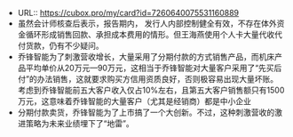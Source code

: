 - URL:: https://cubox.pro/my/card?id=7260640075531160889
- 虽然会计师核查后表示，报告期内， 发行人内部控制健全有效，不存在体外资金循环形成销售回款、承担成本费用的情形。但王海燕使用个人卡大量代收代付货款，仍有不少疑问。
- 乔锋智能为了刺激营收增长，大量采用了分期付款的方式销售产品，而机床产品平均单价从20万元—90万元，这相当于乔锋智能对大量客户采用了“先买后付”的办法销售，这就要求购买方信用资质良好，否则极容易出现大量坏账。考虑到乔锋智能前五大客户收入仅占10%左右，且第五大客户销售额只有1500万元，这意味着乔锋智能的大量客户（尤其是经销商）都是中小企业
- 分期付款卖货，乔锋智能为了上市搞了一个大创新。不过，这种刺激营收的激进策略为未来业绩埋下了“地雷”。
